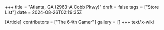 +++
title = "Atlanta, GA (2963-A Cobb Pkwy)"
draft = false
tags = ["Store List"]
date = 2024-08-26T02:19:35Z

[Article]
contributors = ["The 64th Gamer"]
gallery = []
+++
text/x-wiki